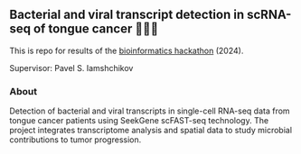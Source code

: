 ## Bacterial and viral transcript detection in scRNA-seq of tongue cancer 👅🦠🦀

This is repo for results of the [bioinformatics hackathon](https://kub.academy/2024/zadachi-bht24/) (2024).

Supervisor: Pavel S. Iamshchikov

### About

Detection of bacterial and viral transcripts in single-cell RNA-seq data from tongue cancer patients using SeekGene scFAST-seq technology. The project integrates transcriptome analysis and spatial data to study microbial contributions to tumor progression.
